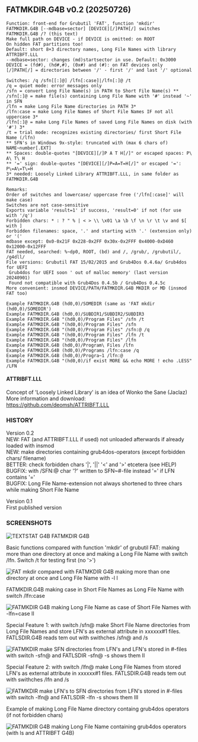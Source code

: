 ## FATMKDIR.G4B v0.2 (20250726)

<pre><code>Function: front-end for Grubutil 'FAT', function 'mkdir'
FATMKDIR.G4B [--mdbase=sector] [DEVICE][/]PATH[/] switches
FATMKDIR.G4B /? (this text)
Make full path on DEVICE - if DEVICE is omitted: on ROOT
On hidden FAT partitions too!
Default: short 8+3 directory names, Long File Names with library ATTRIBFT.LLL
--mdbase=sector: changes (md)startsector in use. Default: 0x3000
DEVICE = (fd#), (hd#,#), (0x#) and (#): on FAT devices only
[/]PATH[/] = directories between '/' - first '/' and last '/' optional

Switches: /q /sfn[[:]@] /lfn[:case]|/lfn[:]@ /t
/q = quiet mode: error messages only
/sfn = convert Long File Name(s) in PATH to Short File Name(s) **
/sfn[:]@ = make file(s) containing Long File Name with '#' instead '~' in SFN
/lfn = make Long File Name directories in PATH 3*
/lfn:case = make Long File Names of Short File Names IF not all uppercase 3*
/lfn[:]@ = make Long File Names of saved Long File Names on disk (with '#') 3*
/t = trial mode: recognizes existing directories/ first Short File Name (/lfn)
** SFN's in Windows 9x-style: truncated with (max 6 chars of) NAME~number[.EXT]
** Spaces: double-quotes "[DEVICE][/]P A T H[/]" or escaped spaces: P\ A\ T\ H
** '=' sign: double-quotes "[DEVICE][/]P=A=T=H[/]" or escaped '=': P\=A\=T\=H
3* needed: Loosely Linked Library ATTRIBFT.LLL, in same folder as FATMKDIR.G4B

Remarks:
Order of switches and lowercase/ uppercase free ('/lfn[:case]' will make case)
Switches are not case-sensitive
Exports variable 'result=1' if success, 'result=0' if not (for use with '/q')
Forbidden chars: * : ? " % | < > \\ \x01 \a \b \f \n \r \t \v and $[ with ]
Forbidden filenames: space, '.' and starting with '.' (extension only) or '('
mdbase except: 0x0-0x21F 0x228-0x2FF 0x30x-0x2FFF 0x4000-0xD460 0x12000-0x12FFF
FAT needed, searched: %~dp0, ROOT, (bd) and /, /grub/, /grubutil/, /g4dll/
File versions: Grubutil FAT 15/02/2015 and Grub4Dos 0.4.6a/ Grub4dos for UEFI
 Grub4dos for UEFI soon ' out of malloc memory' (last version 20240901)
 Found not compatible with Grub4Dos 0.4.5b / Grub4Dos 0.4.5c
More convenient: insmod DEVICE/PATH/FATMKDIR.G4B MKDIR or MD (insmod FAT too)

Example FATMKDIR.G4B (hd0,0)/SOMEDIR (same as 'FAT mkdir (hd0,0)/SOMEDIR')
Example FATMKDIR.G4B (hd0,0)/SUBDIR1/SUBDIR2/SUBDIR3
Example FATMKDIR.G4B "(hd0,0)/Program Files" /sfn /t
Example FATMKDIR.G4B "(hd0,0)/Program Files" /sfn
Example FATMKDIR.G4B "(hd0,0)/Program Files" /sfn:@ /q
Example FATMKDIR.G4B "(hd0,0)/Program Files" /lfn /t
Example FATMKDIR.G4B "(hd0,0)/Program Files" /lfn
Example FATMKDIR.G4B (hd0,0)/Program\ Files /lfn 
Example FATMKDIR.G4B (hd0,0)/Programs /lfn:case /q
Example FATMKDIR.G4B (hd0,0)/Progra~1 /lfn:@
Example FATMKDIR.G4B "(hd0,0)/if exist MORE && echo MORE ! echo .LESS" /LFN</code></pre>

#### ATTRIBFT.LLL

Concept of 'Loosely Linked Library' is an idea of Wonko the Sane (Jaclaz)  
More information and download:  
https://github.com/deomsh/ATTRIBFT.LLL  

### HISTORY
Version 0.2  
NEW: FAT (and ATTRIBFT.LLL if used) not unloaded afterwards if already loaded with insmod  
NEW: make directories containing grub4dos-operators (except forbidden chars/ filename)  
BETTER: check forbidden chars '|', '||'  '<' and '>' etcetera (see HELP)  
BUGFIX: with /SFN:@ char '?' written to SFN~#-file instead '=' if LFN contains '='  
BUGFIX: Long File Name-extension not always shortened to three chars while making Short File Name  

Version 0.1  
First published version  

### SCREENSHOTS
![TEXTSTAT G4B FATMKDIR G4B](https://github.com/user-attachments/assets/f6c54720-2c1a-4872-ad63-f8df9231ae11)

Basic functions compared with function 'mkdir' of grubutil FAT: making more than one directory at once and making a Long File Name with switch /lfn. Switch /t for testing first (no '>')

![FAT mkdir compared with FATMKDIR G4B making more than one directory at once and Long File Name with -l I](https://github.com/user-attachments/assets/95adec4e-57ac-4ee9-b0d5-3b69e4b80de0)

FATMKDIR.G4B making case in Short File Names as Long File Name with switch /lfn:case

![FATMKDIR G4B making Long File Name as case of Short File Names with -lfn=case II](https://github.com/user-attachments/assets/7cf8865e-b556-4bbc-9b69-2ff5870967b4)

Special Feature 1: with switch /sfn@ make Short File Name directories from Long File Names and store LFN's as external attribute in xxxxxx#1 files. FATLSDIR.G4B reads tem out with swithches /sfn@ and /s

![FATMKDIR make SFN directories from LFN's and LFN's stored in #-files with switch -sfn@ and FATLSDIR -sfn@ -s shows them II](https://github.com/user-attachments/assets/9c5e4c45-3101-4ef9-8509-831b296e08da)

Special Feature 2: with switch /lfn@ make Long File Names from stored LFN's as external attribute in xxxxxx#1 files. FATLSDIR.G4B reads tem out with swithches /lfn and /s

![FATMKDIR make LFN's to SFN directories from LFN's stored in #-files with switch -lfn@ and FATLSDIR -lfn -s shows them III](https://github.com/user-attachments/assets/2d68d9a1-16fa-4b22-a0de-8f8940b778b6)

Example of making Long File Name directory containg grub4dos operators (if not forbidden chars)

![FATMKDIR G4B making Long File Name containing grub4dos operators (with ls and ATTRIBFT G4B)](https://github.com/user-attachments/assets/1ab35a0e-49d8-4c19-86ba-04155806a29d)

